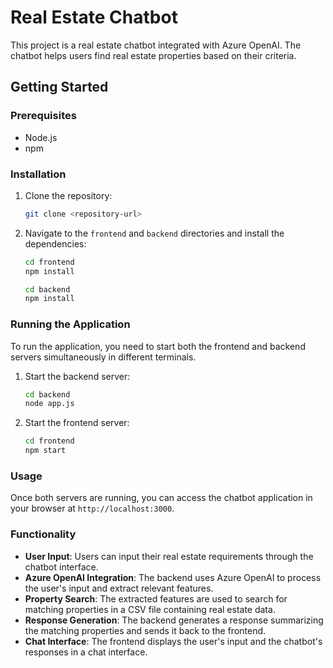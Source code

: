 # Real Estate Chatbot

This project is a real estate chatbot integrated with Azure OpenAI. The chatbot helps users find real estate properties based on their criteria.

## Getting Started

### Prerequisites

- Node.js
- npm

### Installation

1. Clone the repository:

    ```sh
    git clone <repository-url>
    ```

2. Navigate to the `frontend` and `backend` directories and install the dependencies:

    ```sh
    cd frontend
    npm install
    ```

    ```sh
    cd backend
    npm install
    ```

### Running the Application

To run the application, you need to start both the frontend and backend servers simultaneously in different terminals.

1. Start the backend server:

    ```sh
    cd backend
    node app.js
    ```

2. Start the frontend server:

    ```sh
    cd frontend
    npm start
    ```

### Usage

Once both servers are running, you can access the chatbot application in your browser at `http://localhost:3000`.

### Functionality
- **User Input**: Users can input their real estate requirements through the chatbot interface.
- **Azure OpenAI Integration**: The backend uses Azure OpenAI to process the user's input and extract relevant features.
- **Property Search**: The extracted features are used to search for matching properties in a CSV file containing real estate data.
- **Response Generation**: The backend generates a response summarizing the matching properties and sends it back to the frontend.
- **Chat Interface**: The frontend displays the user's input and the chatbot's responses in a chat interface.
